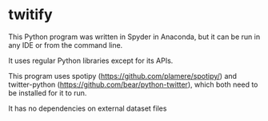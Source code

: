 # twitify

This Python program was written in Spyder in Anaconda, but it can be run in any IDE or from the command line. 

It uses regular Python libraries except for its APIs. 

This program uses spotipy (https://github.com/plamere/spotipy/) and twitter-python (https://github.com/bear/python-twitter), which both need to be installed for it to run. 

It has no dependencies on external dataset files
